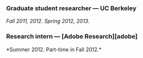 ### Graduate student researcher &mdash; UC Berkeley
*Fall 2011, 2012. Spring 2012, 2013.*

<h3>Research intern &mdash; [Adobe Research][adobe]</h3>
*Summer 2012. Part-time in Fall 2012.*

[adobe]: http://www.adobe.com/technology.html

